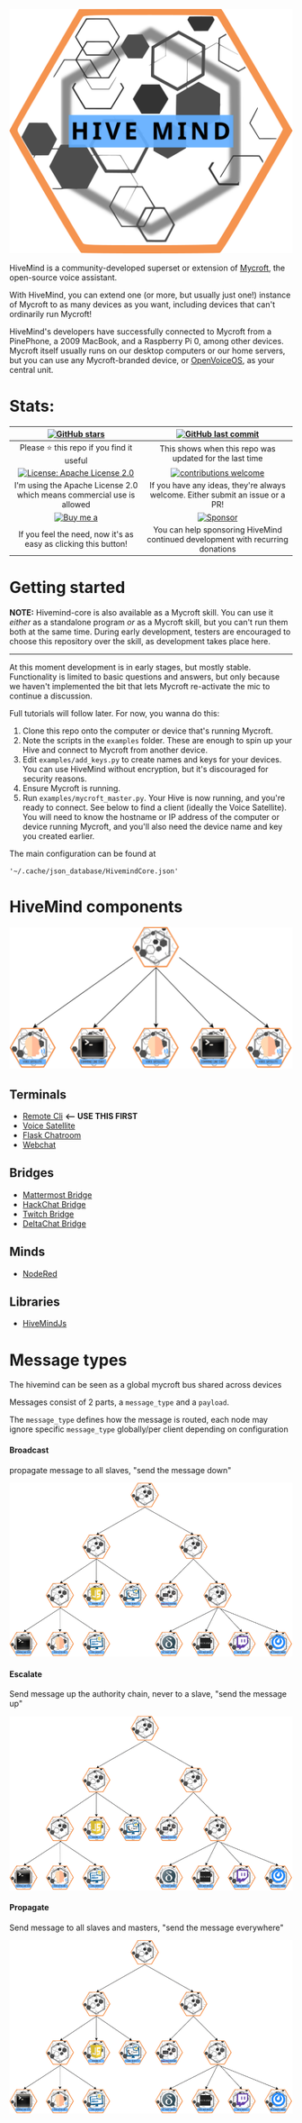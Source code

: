 <p align="center">
  <img src="https://github.com/JarbasHiveMind/HiveMind-assets/raw/master/logo/hivemind-512.png">
</p>

HiveMind is a community-developed superset or extension of [Mycroft](https://www.github.com/MycroftAI/mycroft-core), the open-source voice assistant.

With HiveMind, you can extend one (or more, but usually just one!) instance of Mycroft to as many devices as you want, including devices that can't ordinarily run Mycroft!

HiveMind's developers have successfully connected to Mycroft from a PinePhone, a 2009 MacBook, and a Raspberry Pi 0, among other devices. Mycroft itself usually runs on our desktop computers or our home servers, but you can use any Mycroft-branded device, or [OpenVoiceOS](https://github.com/OpenVoiceOS/), as your central unit.

# Stats:

| [![GitHub stars](https://img.shields.io/github/stars/OpenJarbas/HiveMind-core.svg)](https://github.com/OpenJarbas/HiveMind-core/stargazers)  | [![GitHub last commit](https://img.shields.io/github/last-commit/OpenJarbas/HiveMind-core.svg)](https://github.com/OpenJarbas/HiveMind-core/commits/dev) |
|:---:|:---:|
| Please :star: this repo if you find it useful| This shows when this repo was updated for the last time |
|[![License: Apache License 2.0](https://img.shields.io/crates/l/rustc-serialize.svg)](http://www.apache.org/licenses/LICENSE-2.0.html)| [![contributions welcome](https://img.shields.io/badge/contributions-welcome-blue.svg?style=flat)](https://github.com/OpenJarbas/HiveMind-core/pulls) |
| I'm using the Apache License 2.0 which means commercial use is allowed | If you have any ideas, they're always welcome.  Either submit an issue or a PR! |
| [![Buy me a](https://img.shields.io/badge/BuyMeABeer-Paypal-blue.svg)](https://www.paypal.me/AnaIsabelFerreira) | [![Sponsor](https://img.shields.io/badge/SponsorDevelopment-Liberapay-blue.svg)](https://liberapay.com/jarbasAI/) |
| If you feel the need, now it's as easy as clicking this button!  | You can help sponsoring HiveMind continued development with recurring donations|

# Getting started

**NOTE:** Hivemind-core is also available as a Mycroft skill. You can use it *either* as a standalone program *or* as a Mycroft skill, but you can't run them both at the same time. During early development, testers are encouraged to choose this repository over the skill, as development takes place here.

---

At this moment development is in early stages, but mostly stable. Functionality is limited to basic questions and answers, but only because we haven't implemented the bit that lets Mycroft re-activate the mic to continue a discussion. 

Full tutorials will follow later. For now, you wanna do this:

1. Clone this repo onto the computer or device that's running Mycroft.
2. Note the scripts in the `examples` folder. These are enough to spin up your Hive and connect to Mycroft from another device.
3. Edit `examples/add_keys.py` to create names and keys for your devices. You can use HiveMind without encryption, but it's discouraged for security reasons.
4. Ensure Mycroft is running.
5. Run `examples/mycroft_master.py`. Your Hive is now running, and you're ready to connect. See below to find a client (ideally the Voice Satellite). You will need to know the hostname or IP address of the computer or device running Mycroft, and you'll also need the device name and key you created earlier.


The main configuration can be found at

    '~/.cache/json_database/HivemindCore.json'


# HiveMind components

![](./resources/1m5s.svg)


## Terminals

- [Remote Cli](https://github.com/OpenJarbas/HiveMind-cli) **\<-- USE THIS FIRST**
- [Voice Satellite](https://github.com/OpenJarbas/HiveMind-voice-sat)
- [Flask Chatroom](https://github.com/JarbasHiveMind/HiveMind-flask-template)
- [Webchat](https://github.com/OpenJarbas/HiveMind-webchat)

## Bridges

- [Mattermost Bridge](https://github.com/OpenJarbas/HiveMind_mattermost_bridge)
- [HackChat Bridge](https://github.com/OpenJarbas/HiveMind-HackChatBridge)
- [Twitch Bridge](https://github.com/OpenJarbas/HiveMind-twitch-bridge)
- [DeltaChat Bridge](https://github.com/JarbasHiveMind/HiveMind-deltachat-bridge)

## Minds

- [NodeRed](https://github.com/OpenJarbas/HiveMind-NodeRed)

## Libraries

- [HiveMindJs](https://github.com/JarbasHiveMind/HiveMind-js)


# Message types

The hivemind can be seen as a global mycroft bus shared across devices

Messages consist of 2 parts, a `message_type` and a `payload`.

The `message_type` defines how the message is routed, each node may ignore 
specific `message_type` globally/per client depending on configuration


#### Broadcast

propagate message to all slaves, "send the message down"

![](./resources/broadcast.gif)

#### Escalate

Send message up the authority chain, never to a slave, "send the message up"

![](./resources/escalate.gif)


#### Propagate

Send message to all slaves and masters, "send the message everywhere"

![](./resources/propagate.gif)

